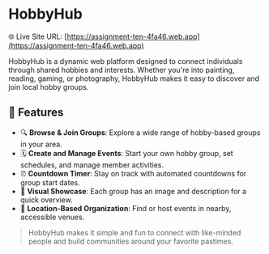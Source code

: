 

# HobbyHub

🌐 Live Site URL: [https://assignment-ten-4fa46.web.app](https://assignment-ten-4fa46.web.app)

HobbyHub is a dynamic web platform designed to connect individuals through shared hobbies and interests. Whether you're into painting, reading, gaming, or photography, HobbyHub makes it easy to discover and join local hobby groups.

## 🚀 Features

- 🔍 **Browse & Join Groups**: Explore a wide range of hobby-based groups in your area.
- 🗓️ **Create and Manage Events**: Start your own hobby group, set schedules, and manage member activities.
- ⏰ **Countdown Timer**: Stay on track with automated countdowns for group start dates.
- 📸 **Visual Showcase**: Each group has an image and description for a quick overview.
- 📍 **Location-Based Organization**: Find or host events in nearby, accessible venues.

> HobbyHub makes it simple and fun to connect with like-minded people and build communities around your favorite pastimes.


